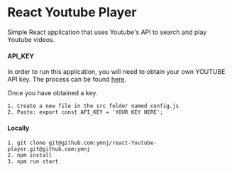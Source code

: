 # React Youtube Player

Simple React application that uses Youtube's API to search and play Youtube videos. 

#### API_KEY

In order to run this application, you will need to obtain your own YOUTUBE API key. The process can be found [here](https://developers.google.com/youtube/v3/getting-started). 

Once you have obtained a key.
```
1. Create a new file in the src folder named config.js
2. Paste: export const API_KEY = 'YOUR KEY HERE'; 
```

#### Locally
```
1. git clone git@github.com:ymnj/react-Youtube-player.git@github.com:ymnj
2. npm install
3. npm run start
```

